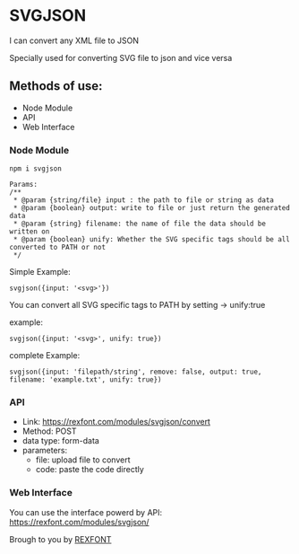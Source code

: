 # SVGJSON
I can convert any XML file to JSON

Specially used for converting SVG file to json and vice versa

## Methods of use:
 - Node Module
 - API
 - Web Interface

### Node Module
```
npm i svgjson
```
```
Params: 
/**
 * @param {string/file} input : the path to file or string as data
 * @param {boolean} output: write to file or just return the generated data
 * @param {string} filename: the name of file the data should be written on
 * @param {boolean} unify: Whether the SVG specific tags should be all converted to PATH or not
 */
```
Simple Example:
```
svgjson({input: '<svg>'})
```
You can convert all SVG specific tags to PATH by setting -> unify:true

example:
```
svgjson({input: '<svg>', unify: true})
```
complete Example:
```
svgjson({input: 'filepath/string', remove: false, output: true, filename: 'example.txt', unify: true})
```

### API
- Link: https://rexfont.com/modules/svgjson/convert
- Method: POST
- data type: form-data
- parameters:
    - file: upload file to convert
    - code: paste the code directly

### Web Interface
 You can use the interface powerd by API: https://rexfont.com/modules/svgjson/



Brough to you by [REXFONT](https://rexfont.com)
